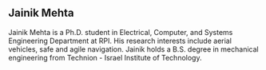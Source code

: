 ## Jainik Mehta

Jainik Mehta is a Ph.D. student in Electrical, Computer, and Systems Engineering Department at RPI. His research interests include aerial vehicles, safe and agile navigation. Jainik holds a B.S. degree in mechanical engineering from Technion - Israel Institute of Technology.
